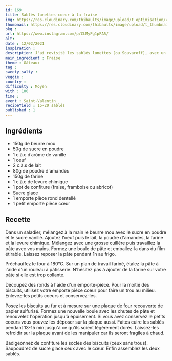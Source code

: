 ```yaml
---
id: 169
title: Sablés lunettes-coeur à la fraise
img: https://res.cloudinary.com/thibaults/image/upload/t_optimisation/v1613159274/Recipes/20210212_sables_lunettes_fraise.jpg
thumbnail: https://res.cloudinary.com/thibaults/image/upload/t_thumbnail_josie/v1613159274/Recipes/20210212_sables_lunettes_fraise.jpg
bkg : 
url: https://www.instagram.com/p/CLMyPg1pPA5/
alt: 
date : 12/02/2021
inspiration : 
description: J'ai revisité les sablés lunettes (ou Souvaroff), avec un emporte-pièce en coeur. Une recette pleine de souvenirs d'enfance.
main_ingredient : Fraise
theme : Gâteaux
tag : 
sweety_salty : 
veggie : 
country :
difficulty : Moyen
with : 100
time : 
event : Saint-Valentin
recipeYield : 15-20 sablés
published : 1
---
```


## Ingrédients
 - 150g de beurre mou
 - 50g de sucre en poudre
 - 1 c.à.c d’arôme de vanille
 - 1 oeuf
 - 2 c.à.s de lait
 - 80g de poudre d'amandes
 - 150g de farine
 - 1 c.à.c de levure chimique
 - 1 pot de confiture (fraise, framboise ou abricot)
 - Sucre glace
 - 1 emporte pièce rond dentellé
 - 1 petit emporte pièce cœur

## Recette
Dans un saladier, mélangez à la main le beurre mou avec le sucre en poudre et le sucre vanillé. Ajoutez l'oeuf puis le lait, la poudre d'amandes, la farine et la levure chimique. Mélangez avec une grosse cuillère puis travaillez la pâte avec vos mains. Formez une boule de pâte et emballez-la dans du film étirable. Laissez reposer la pâte pendant 1h au frigo.

Préchauffez le four à 180°C. Sur un plan de travail fariné, étalez la pâte à l'aide d'un rouleau à pâtisserie. N’hésitez pas à ajouter de la farine sur votre pâte si elle est trop collante.

Découpez des ronds à l'aide d'un emporte-pièce. Pour la moitié des biscuits, utilisez votre emporte pièce coeur pour faire un trou au milieu. Enlevez-les petits coeurs et conservez-les.

Posez les biscuits au fur et à mesure sur une plaque de four recouverte de papier sulfurisé. Formez une nouvelle boule avec les chutes de pâte et renouvelez l'opération jusqu'à épuisement. Si vous avez conservez le petits coeurs vous pouvez les déposer sur la plaque aussi. Faites cuire les sablés pendant 13-15 min jusqu'à ce qu'ils soient légèrement dorés. Laissez-les refroidir sur la plaque avant de les manipuler car ils seront fragiles à chaud.

Badigeonnez de confiture les socles des biscuits (ceux sans trous). Saupoudrez de sucre glace ceux avec le cœur. Enfin assemblez les deux sablés.